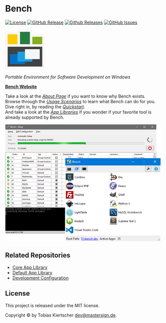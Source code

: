# Bench

[![License][license-img]][license-url]
[![GitHub Release][release-img]][release-url]
[![Github Releases][downloads-img]][downloads-url]
[![GitHub Issues][issues-img]][issues-url]

[![Bench](docs/static/img/bench-logo.png)][bench-website]

_Portable Environment for Software Development on Windows_

[**Bench Website**][bench-website]

Take a look at the [_About Page_][About] if you want to know why Bench exists.  
Browse through the [_Usage Scenarios_][Scenarios] to learn what Bench can do for you.  
Dive right in, by reading the [_Quickstart_][Quickstart].  
And take a look at the [_App Libraries_][Apps] if you wonder if your favorite tool is already supported by Bench.

![Bench Dashboard](docs/static/img/teaser.png)

## Related Repositories

* [Core App Library](https://github.com/mastersign/bench-apps-core/)
* [Default App Library](https://github.com/mastersign/bench-apps-default/)
* [Development Configuration](https://github.com/mastersign/bench-dev-config)

## License

This project is released under the MIT license.

Copyright © by Tobias Kiertscher <dev@mastersign.de>.

[release-url]: https://github.com/mastersign/bench/releases/latest/
[release-img]: https://img.shields.io/github/release/mastersign/bench.svg?style=flat-square
[downloads-url]: https://github.com/mastersign/bench/releases/latest/
[downloads-img]: https://img.shields.io/github/downloads/mastersign/bench/total.svg?style=flat-square
[license-url]: https://github.com/mastersign/bench/blob/master/LICENSE.md
[license-img]: https://img.shields.io/github/license/mastersign/bench.svg?style=flat-square
[issues-url]: https://github.com/mastersign/bench/issues
[issues-img]: https://img.shields.io/github/issues/mastersign/bench.svg?style=flat-square

[bench-website]: http://mastersign.github.io/bench "Bench Website"
[About]: http://mastersign.github.io/bench/about/
[Scenarios]: http://mastersign.github.io/bench/scenarios/
[Quickstart]: http://mastersign.github.io/bench/start/
[Apps]: http://mastersign.github.io/bench/apps/
